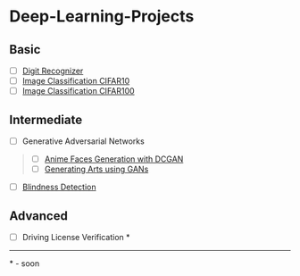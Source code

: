 # Deep-Learning-Projects

## Basic

- [ ] [Digit Recognizer](https://github.com/ShaileshKumar97/Deep-Learning-Projects/tree/main/Digit-Recognizer)
- [ ] [Image Classification CIFAR10](https://github.com/ShaileshKumar97/Deep-Learning-Projects/tree/main/Image-classification-CIFAR10)
- [ ] [Image Classification CIFAR100](https://github.com/ShaileshKumar97/Deep-Learning-Projects/tree/main/Image-classification-CIFAR100)

## Intermediate

- [ ] Generative Adversarial Networks
> - [ ] [Anime Faces Generation with DCGAN](https://github.com/ShaileshKumar97/Deep-Learning-Projects/tree/main/Generative-Adversarial-Networks(GAN)/Anime-Faces-Generation-with-DCGAN)
> - [ ] [Generating Arts using GANs](https://github.com/ShaileshKumar97/Deep-Learning-Projects/tree/main/Generative-Adversarial-Networks(GAN)/Generating-Arts-using-GANs)
- [ ] [Blindness Detection](https://github.com/ShaileshKumar97/Deep-Learning-Projects/tree/main/Blindness-Detection)

## Advanced

- [ ] Driving License Verification *

---

\* - soon
